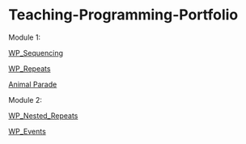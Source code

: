 ﻿# Teaching-Programming-Portfolio
Module 1:

[WP_Sequencing](https://youtu.be/qlVlfHLoKVc)

[WP_Repeats](https://youtu.be/XN9JspzazRQ)

[Animal Parade](https://youtube.com/shorts/KqzEhAHL2Cg)

Module 2:

[WP_Nested_Repeats](https://youtu.be/YTBa9DtrEP8)

[WP_Events](https://youtu.be/CI7Ttd-WAbQ)

